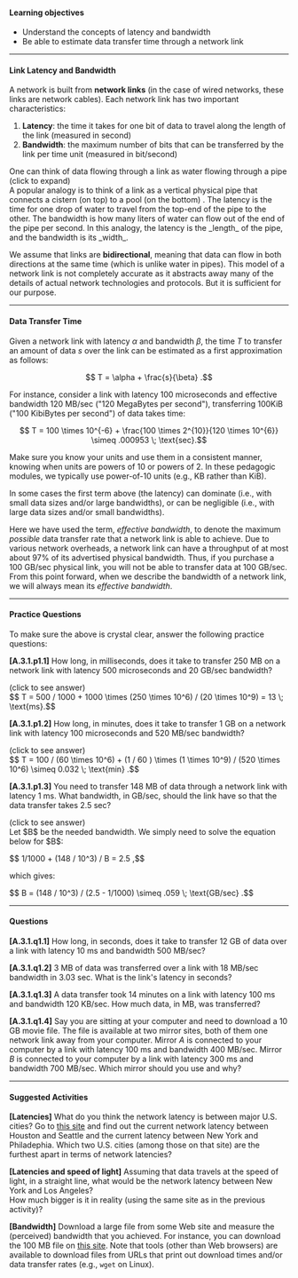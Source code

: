 
#### Learning objectives

- Understand the concepts of latency and bandwidth
- Be able to estimate data transfer time through a network link

---

#### Link Latency and Bandwidth

A network is built from **network links** (in the case of wired
networks, these links are network cables). 
Each network link has two important characteristics:

  1. **Latency**: the time it takes for one bit of data to travel along the length of the link (measured in second)
  2. **Bandwidth**: the maximum number of bits that can be transferred by the link per time unit (measured in bit/second)

<div class="ui accordion fluid">
  <div class="title">
    <i class="dropdown icon"></i>
    One can think of data flowing through a link as water flowing
through a pipe (click to expand)
  </div>
  <div markdown="1" class="ui segment content answer-frame">
A popular analogy is to think of a link as a vertical physical pipe
that connects a cistern  (on top) to a pool (on the bottom) .  The
latency is the time for one drop of water to travel from the top-end of
the pipe to the other. The bandwidth is how many liters of water can
flow out of the end of the pipe per second.  In this analogy, the
latency is the _length_ of the pipe, and the bandwidth is its _width_.
</div>
</div>

<p> </p>

We assume that links are **bidirectional**, meaning that data can flow in
both directions at the same time (which is unlike water in pipes).  This
model of a network link is not completely accurate as it abstracts away
many of the details of actual network technologies and protocols.  But it
is sufficient for our purpose.

---

#### Data Transfer Time

Given a network link with latency $\alpha$ and bandwidth $\beta$, the time
$T$ to transfer an amount of data $s$ over the link can be estimated as a first
approximation as follows:

$$ T = \alpha + \frac{s}{\beta} .$$

For instance, consider a link with latency 100 microseconds and effective bandwidth
120 MB/sec ("120 MegaBytes per second"), transferring 100KiB ("100 KibiBytes per 
second") of data takes time: 

$$ T = 100 \times 10^{-6} + \frac{100 \times 2^{10}}{120 \times 10^{6}}  \simeq .000953 \; \text{sec}.$$

Make sure you know your units and use them in a consistent manner, knowing when 
units are powers of 10 or powers of 2. In these pedagogic modules, we typically 
use power-of-10 units (e.g., KB rather than KiB). 

In some cases the first term above (the latency) can dominate (i.e., with
small data sizes and/or large bandwidths), or can be negligible (i.e., with
large data sizes and/or small bandwidths).

Here we have used the term, *effective bandwidth*, to denote the maximum
*possible* data transfer rate that a network link is able to achieve. Due to
various network overheads, a network link can have a throughput of at most
about 97% of its advertised physical bandwidth. Thus, if you purchase a 100
GB/sec physical link, you will not be able to transfer data at 100 GB/sec.
From this point forward, when we describe the bandwidth of a network link,
we will always mean its *effective bandwidth*.

---

#### Practice Questions

To make sure the above is crystal clear, answer the following practice questions:

**[A.3.1.p1.1]** How long, in milliseconds, does it take to transfer 250 MB on a network link with latency 500 microseconds and 20 GB/sec bandwidth?
<div class="ui accordion fluid">
  <div class="title">
    <i class="dropdown icon"></i>
    (click to see answer)
  </div>
  <div markdown="1" class="ui segment content answer-frame">
   $$ T = 500 / 1000 + 1000 \times (250 \times 10^6) / (20 \times 10^9) = 13 \; \text{ms}.$$
  </div>
</div>

<p> </p>

**[A.3.1.p1.2]** How long, in minutes, does it take to transfer 1 GB on a network link with latency 100 microseconds and 520 MB/sec bandwidth?
<div class="ui accordion fluid">
  <div class=" title">
    <i class="dropdown icon"></i>
    (click to see answer)
  </div>
  <div markdown="1" class="ui segment content answer-frame">
   $$ T = 100 / (60 \times 10^6) + (1 / 60 ) \times (1 \times 10^9) / (520 \times 10^6) \simeq 0.032 \; \text{min} .$$
  </div>
</div>

<p> </p>

**[A.3.1.p1.3]** You need to transfer 148 MB of data through a network link with latency 1 ms. What bandwidth, in GB/sec, should the link have so that the data transfer takes 2.5 sec?
<div class="ui accordion fluid">
  <div class=" title">
    <i class="dropdown icon"></i>
    (click to see answer)
  </div>
  <div markdown="1" class="ui segment content answer-frame">
   Let $B$ be the needed bandwidth. We simply need to solve the equation below for $B$:  
<p>$$ 1/1000  + (148 / 10^3) / B  = 2.5 ,$$</p>
   which gives:
<p>$$ B = (148 / 10^3) / (2.5 - 1/1000) \simeq .059 \; \text{GB/sec} .$$</p>

  </div>
</div>

---

#### Questions

**[A.3.1.q1.1]** How long, in seconds, does it take to transfer 12 GB of data
over a link with latency 10 ms and bandwidth 500 MB/sec?

<p> </p>

**[A.3.1.q1.2]** 3 MB of data was transferred over a link with 18 MB/sec
bandwidth in 3.03 sec. What is the link's latency in seconds?

<p> </p>

**[A.3.1.q1.3]** A data transfer took 14 minutes on a link with 
latency 100 ms and bandwidth 120 KB/sec. How much data, in MB, was transferred?

<p> </p>

**[A.3.1.q1.4]** Say you are sitting at your computer and need to download a 10
GB movie file. The file is available at two mirror sites, both of them one
network link away from your computer.  Mirror *A* is connected to your
computer by a link with latency 100 ms and bandwidth 400 MB/sec.  Mirror
*B* is connected to your computer by a link with latency 300 ms and
bandwidth 700 MB/sec.  Which mirror should you use and why?

<p> </p>

---

#### Suggested Activities

**[Latencies]** What do you think the network latency is between major U.S. cities? Go to
[this site](https://ipnetwork.bgtmo.ip.att.net/pws/network_delay.html) and find out the 
current network latency between Houston and Seattle and the current latency between New 
York and Philadephia. Which two U.S. cities (among those on that site) are the furthest 
apart in terms of network latencies? 

**[Latencies and speed of light]** Assuming that data travels at the speed of light, 
in a straight line, what would be the network latency between New York and Los Angeles?  
How much bigger is it in reality (using the same site as in the previous activity)?

**[Bandwidth]** Download a large file from some Web site and measure the (perceived) 
bandwidth that you achieved. For instance, you can download the 100 MB file on 
[this site](https://speed.hetzner.de/). Note that tools (other than Web browsers) are 
available to download files from URLs that print out download times and/or data transfer 
rates (e.g., `wget` on Linux).
